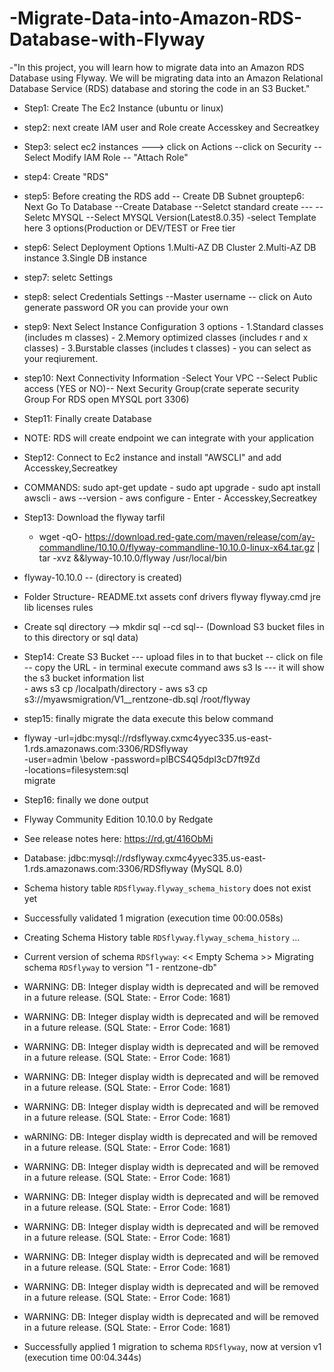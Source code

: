 # -Migrate-Data-into-Amazon-RDS-Database-with-Flyway

-"In this project, you will learn how to migrate data into an Amazon RDS Database using Flyway. We will be migrating data into an Amazon Relational Database Service (RDS) database and storing the code in an S3 Bucket."

- Step1: Create The Ec2 Instance (ubuntu or linux)
- step2: next create IAM user and Role create Accesskey and Secreatkey
- Step3: select ec2 instances ---> click on Actions --click on Security -- Select Modify IAM Role -- "Attach Role"
- step4: Create "RDS"
- step5: Before creating the RDS add -- Create DB Subnet grouptep6: Next Go To Database --Create Database --Seletct standard create --- -- Seletc MYSQL --Select MYSQL Version(Latest8.0.35)
       -select Template here 3 options(Production or DEV/TEST or Free tier
- step6: Select Deployment Options
        1.Multi-AZ DB Cluster
        2.Multi-AZ DB instance
        3.Single DB instance
- step7: seletc Settings	
- step8: select Credentials Settings --Master username -- click on Auto generate password OR you can provide your own
- step9: Next Select Instance Configuration 3 options
       - 1.Standard classes (includes m classes)
	     - 2.Memory optimized classes (includes r and x classes)
	     - 3.Burstable classes (includes t classes) 
	     - you can select as your reqiurement.
	   
- step10: Next Connectivity Information
        -Select Your VPC --Select Public access (YES or NO)-- Next Security Group(crate seperate security Group For RDS open MYSQL port 3306)
- Step11: Finally create Database
- NOTE: RDS will create endpoint we can integrate with your application

- Step12: Connect to Ec2 instance and install "AWSCLI" and add Accesskey,Secreatkey
- COMMANDS: sudo apt-get update
         -  sudo apt upgrade
		     - sudo apt install awscli
		     - aws --version
		     - aws configure
		     - Enter - Accesskey,Secreatkey

- Step13: Download the flyway tarfil 
  - wget -qO- https://download.red-gate.com/maven/release/com/ay-commandline/10.10.0/flyway-commandline-10.10.0-linux-x64.tar.gz | tar -xvz &&lyway-10.10.0/flyway /usr/local/bin
    
- flyway-10.10.0 -- (directory is created)
- Folder Structure- README.txt  assets  conf  drivers  flyway  flyway.cmd  jre  lib  licenses  rules
- Create sql directory --> mkdir sql --cd sql-- (Download S3 bucket files in to this directory or sql data)
	   
- Step14:  Create S3 Bucket --- upload files in to that bucket -- click on file -- copy the URL 
	    - in terminal execute command  aws s3 ls --- it will show the s3 bucket information list	   
	    - aws s3 cp <s3Url> /localpath/directory
	    - aws s3 cp s3://myawsmigration/V1__rentzone-db.sql /root/flyway 
		
- step15: finally migrate the data execute this below command

- flyway -url=jdbc:mysql://rdsflyway.cxmc4yyec335.us-east-1.rds.amazonaws.com:3306/RDSflyway \
  -user=admin \below
  -password=plBCS4Q5dpl3cD7ft9Zd \
  -locations=filesystem:sql \
  migrate
  
 - Step16: finally we done output
 - Flyway Community Edition 10.10.0 by Redgate
- See release notes here: https://rd.gt/416ObMi
- Database: jdbc:mysql://rdsflyway.cxmc4yyec335.us-east-1.rds.amazonaws.com:3306/RDSflyway (MySQL 8.0)
- Schema history table `RDSflyway`.`flyway_schema_history` does not exist yet
- Successfully validated 1 migration (execution time 00:00.058s)
- Creating Schema History table `RDSflyway`.`flyway_schema_history` ...
- Current version of schema `RDSflyway`: << Empty Schema >>
Migrating schema `RDSflyway` to version "1 - rentzone-db"
- WARNING: DB: Integer display width is deprecated and will be removed in a future release. (SQL State:  - Error Code: 1681)
- WARNING: DB: Integer display width is deprecated and will be removed in a future release. (SQL State:  - Error Code: 1681)
- WARNING: DB: Integer display width is deprecated and will be removed in a future release. (SQL State:  - Error Code: 1681)
- WARNING: DB: Integer display width is deprecated and will be removed in a future release. (SQL State:  - Error Code: 1681)
- WARNING: DB: Integer display width is deprecated and will be removed in a future release. (SQL State:  - Error Code: 1681)
- wARNING: DB: Integer display width is deprecated and will be removed in a future release. (SQL State:  - Error Code: 1681)
- WARNING: DB: Integer display width is deprecated and will be removed in a future release. (SQL State:  - Error Code: 1681)
- WARNING: DB: Integer display width is deprecated and will be removed in a future release. (SQL State:  - Error Code: 1681)
- WARNING: DB: Integer display width is deprecated and will be removed in a future release. (SQL State:  - Error Code: 1681)
- WARNING: DB: Integer display width is deprecated and will be removed in a future release. (SQL State:  - Error Code: 1681)
- WARNING: DB: Integer display width is deprecated and will be removed in a future release. (SQL State:  - Error Code: 1681)
- WARNING: DB: Integer display width is deprecated and will be removed in a future release. (SQL State:  - Error Code: 1681)
- Successfully applied 1 migration to schema `RDSflyway`, now at version v1 (execution time 00:04.344s)
